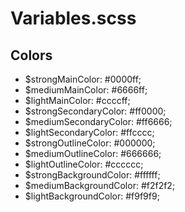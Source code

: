 # Variables.scss

## Colors
- $strongMainColor: #0000ff;
- $mediumMainColor: #6666ff;
- $lightMainColor: #ccccff;
- $strongSecondaryColor: #ff0000;
- $mediumSecondaryColor: #ff6666;
- $lightSecondaryColor: #ffcccc;
- $strongOutlineColor: #000000;
- $mediumOutlineColor: #666666;
- $lightOutlineColor: #cccccc;
- $strongBackgroundColor: #ffffff;
- $mediumBackgroundColor: #f2f2f2;
- $lightBackgroundColor: #f9f9f9;